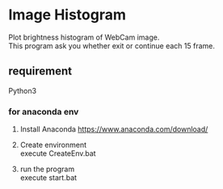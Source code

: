 # Image Histogram

Plot brightness histogram of WebCam image.<br>
This program ask you whether exit or continue each 15 frame.

## requirement 
Python3
### for anaconda env
1. Install Anaconda  https://www.anaconda.com/download/
2. Create environment<br>
  execute CreateEnv.bat

3. run the program<br>
 execute start.bat
